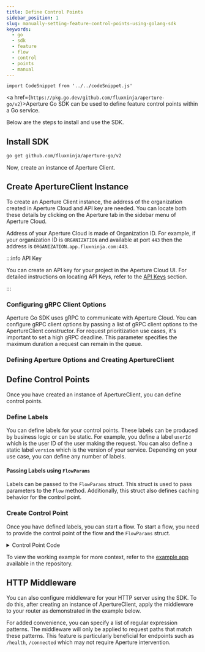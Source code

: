 ```yaml
---
title: Define Control Points
sidebar_position: 1
slug: manually-setting-feature-control-points-using-golang-sdk
keywords:
  - go
  - sdk
  - feature
  - flow
  - control
  - points
  - manual
---
```


```mdx-code-block
import CodeSnippet from '../../codeSnippet.js'
```

<a href={`https://pkg.go.dev/github.com/fluxninja/aperture-go/v2`}>Aperture Go
SDK</a> can be used to define feature control points within a Go service.

Below are the steps to install and use the SDK.

## Install SDK

```bash
go get github.com/fluxninja/aperture-go/v2
```

Now, create an instance of Aperture Client.

## Create ApertureClient Instance

To create an Aperture Client instance, the address of the organization created
in Aperture Cloud and API key are needed. You can locate both these details by
clicking on the Aperture tab in the sidebar menu of Aperture Cloud.

Address of your Aperture Cloud is made of Organization ID. For example, if your
organization ID is `ORGANIZATION` and available at port `443` then the address
is `ORGANIZATION.app.fluxninja.com:443`.

:::info API Key

You can create an API key for your project in the Aperture Cloud UI. For
detailed instructions on locating API Keys, refer to the [API Keys][api-keys]
section.

:::

### Configuring gRPC Client Options

Aperture Go SDK uses gRPC to communicate with Aperture Cloud. You can configure
gRPC client options by passing a list of gRPC client options to the
ApertureClient constructor. For request prioritization use cases, it's important
to set a high gRPC deadline. This parameter specifies the maximum duration a
request can remain in the queue.

<CodeSnippet lang="go" snippetName="grpcOptions" />

### Defining Aperture Options and Creating ApertureClient

<CodeSnippet lang="go" snippetName="clientConstructor" />

## Define Control Points

Once you have created an instance of ApertureClient, you can define control
points.

### Define Labels

You can define labels for your control points. These labels can be produced by
business logic or can be static. For example, you define a label `userId` which
is the user ID of the user making the request. You can also define a static
label `version` which is the version of your service. Depending on your use
case, you can define any number of labels.

<CodeSnippet
    lang="go"
    snippetName="defineLabels"
 />

#### Passing Labels using `FlowParams`

Labels can be passed to the `FlowParams` struct. This struct is used to pass
parameters to the `Flow` method. Additionally, this struct also defines caching
behavior for the control point.

<CodeSnippet
    lang="go"
    snippetName="defineFlowParams"
 />

### Create Control Point

Once you have defined labels, you can start a flow. To start a flow, you need to
provide the control point of the flow and the `FlowParams` struct.

<CodeSnippet
    lang="go"
    snippetName="startFlow"
 />

<details><summary>Control Point Code</summary>
<p>

<CodeSnippet
    lang="go"
    snippetName="manualFlowNoCaching"
 />

</p>
</details>

To view the working example for more context, refer to the [example
app][example] available in the repository.

## HTTP Middleware

You can also configure middleware for your HTTP server using the SDK. To do
this, after creating an instance of ApertureClient, apply the middleware to your
router as demonstrated in the example below.

For added convenience, you can specify a list of regular expression patterns.
The middleware will only be applied to request paths that match these patterns.
This feature is particularly beneficial for endpoints such as `/health`,
`/connected` which may not require Aperture intervention.

<CodeSnippet
    lang="go"
    snippetName="middleware"
 />

<!-- TODO: Fix Link -->

[example]: https://github.com/fluxninja/aperture-go/tree/main/examples
[api-keys]: /reference/cloud-ui/api-keys.md
